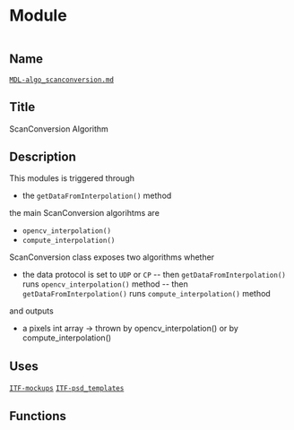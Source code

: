 # Module
![]()

## Name
[`MDL-algo_scanconversion.md`]()

## Title
ScanConversion Algorithm

## Description
This modules is triggered through
- the `getDataFromInterpolation()` method

the main ScanConversion algorihtms are
- `opencv_interpolation()`
- `compute_interpolation()`

ScanConversion class exposes two algorithms whether

- the data protocol is set to `UDP` or `CP`
 -- then `getDataFromInterpolation()` runs `opencv_interpolation()` method
 -- then `getDataFromInterpolation()` runs `compute_interpolation()` method



and outputs
- a pixels int array -> thrown by opencv_interpolation() or by compute_interpolation()

## Uses
[`ITF-mockups`](../interfaces/ITF-ultrasound_constants.md)
[`ITF-psd_templates`](../interfaces/ITF-ultrasound_data.md)

## Functions

